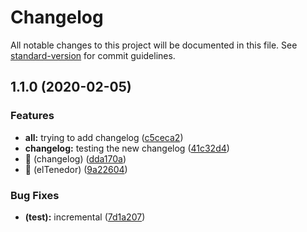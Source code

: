# Changelog

All notable changes to this project will be documented in this file. See [standard-version](https://github.com/conventional-changelog/standard-version) for commit guidelines.

## 1.1.0 (2020-02-05)


### Features

* **all:** trying to add changelog ([c5ceca2](https://github.com/JorRodFue/pruebas/commit/c5ceca22fb3bd1f10ea6dd7f1110598a74648280))
* **changelog:** testing the new changelog ([41c32d4](https://github.com/JorRodFue/pruebas/commit/41c32d497957108945e75cacfa8c16e00a6880b1))
* 🎸 (changelog) ([dda170a](https://github.com/JorRodFue/pruebas/commit/dda170aa37b031f44b976fd47f52bab4190fb1e5))
* 🎸 (elTenedor) ([9a22604](https://github.com/JorRodFue/pruebas/commit/9a22604bbde081ae2712177510057831731b73a6))


### Bug Fixes

* **(test):** incremental ([7d1a207](https://github.com/JorRodFue/pruebas/commit/7d1a2072d91dbf1fea52977cc99134a07836390a))
